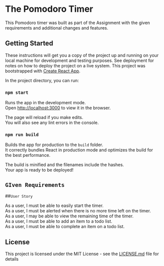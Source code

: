 # The Pomodoro Timer

This Pomodoro timer was built as part of the Assignment with the given requirements and additional changes and features.

## Getting Started

These instructions will get you a copy of the project up and running on your local machine for development and testing purposes. See deployment for notes on how to deploy the project on a live system.
This project was bootstrapped with [Create React App](https://github.com/facebookincubator/create-react-app).

In the project directory, you can run:

### `npm start`

Runs the app in the development mode.<br>
Open [http://localhost:3000](http://localhost:3000) to view it in the browser.

The page will reload if you make edits.<br>
You will also see any lint errors in the console.

### `npm run build`

Builds the app for production to the `build` folder.<br>
It correctly bundles React in production mode and optimizes the build for the best performance.

The build is minified and the filenames include the hashes.<br>
Your app is ready to be deployed!

## `GIven Requirements`

  ##`User Story`

  As a user, I must be able to easily start the timer.<br>
  As a user, I must be alerted when there is no more time left on the timer.<br>
  As a user, I may be able to view the remaining time of the timer.<br>
  As a user, I must be able to add an item to a todo list.<br>
  As a user, I must be able to complete an item on a todo list.<br>

## License

This project is licensed under the MIT License - see the [LICENSE.md](LICENSE.md) file for details

